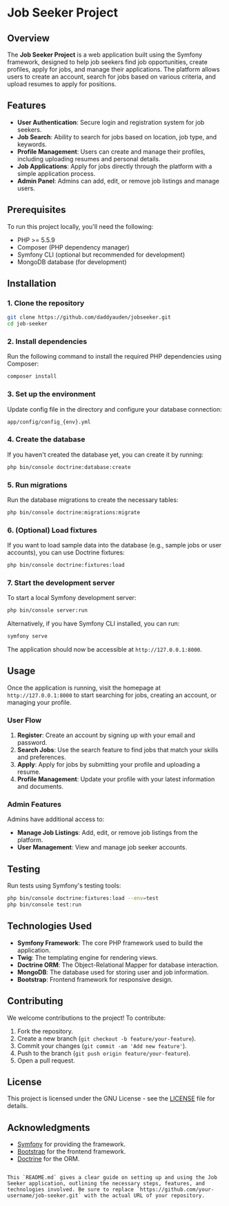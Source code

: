 # Job Seeker Project

## Overview

The **Job Seeker Project** is a web application built using the Symfony framework, designed to help job seekers find job opportunities, create profiles, apply for jobs, and manage their applications. The platform allows users to create an account, search for jobs based on various criteria, and upload resumes to apply for positions.

## Features

- **User Authentication**: Secure login and registration system for job seekers.
- **Job Search**: Ability to search for jobs based on location, job type, and keywords.
- **Profile Management**: Users can create and manage their profiles, including uploading resumes and personal details.
- **Job Applications**: Apply for jobs directly through the platform with a simple application process.
- **Admin Panel**: Admins can add, edit, or remove job listings and manage users.

## Prerequisites

To run this project locally, you'll need the following:

- PHP >= 5.5.9
- Composer (PHP dependency manager)
- Symfony CLI (optional but recommended for development)
- MongoDB database (for development)

## Installation

### 1. Clone the repository

```bash
git clone https://github.com/daddyauden/jobseeker.git
cd job-seeker
````

### 2. Install dependencies

Run the following command to install the required PHP dependencies using Composer:

```bash
composer install
```

### 3. Set up the environment

Update config file in the directory and configure your database connection:

```bash
app/config/config_{env}.yml
```

### 4. Create the database

If you haven't created the database yet, you can create it by running:

```bash
php bin/console doctrine:database:create
```

### 5. Run migrations

Run the database migrations to create the necessary tables:

```bash
php bin/console doctrine:migrations:migrate
```

### 6. (Optional) Load fixtures

If you want to load sample data into the database (e.g., sample jobs or user accounts), you can use Doctrine fixtures:

```bash
php bin/console doctrine:fixtures:load
```

### 7. Start the development server

To start a local Symfony development server:

```bash
php bin/console server:run
```

Alternatively, if you have Symfony CLI installed, you can run:

```bash
symfony serve
```

The application should now be accessible at `http://127.0.0.1:8000`.

## Usage

Once the application is running, visit the homepage at `http://127.0.0.1:8000` to start searching for jobs, creating an account, or managing your profile.

### User Flow

1. **Register**: Create an account by signing up with your email and password.
2. **Search Jobs**: Use the search feature to find jobs that match your skills and preferences.
3. **Apply**: Apply for jobs by submitting your profile and uploading a resume.
4. **Profile Management**: Update your profile with your latest information and documents.

### Admin Features

Admins have additional access to:

* **Manage Job Listings**: Add, edit, or remove job listings from the platform.
* **User Management**: View and manage job seeker accounts.

## Testing

Run tests using Symfony's testing tools:

```bash
php bin/console doctrine:fixtures:load --env=test
php bin/console test:run
```

## Technologies Used

* **Symfony Framework**: The core PHP framework used to build the application.
* **Twig**: The templating engine for rendering views.
* **Doctrine ORM**: The Object-Relational Mapper for database interaction.
* **MongoDB**: The database used for storing user and job information.
* **Bootstrap**: Frontend framework for responsive design.

## Contributing

We welcome contributions to the project! To contribute:

1. Fork the repository.
2. Create a new branch (`git checkout -b feature/your-feature`).
3. Commit your changes (`git commit -am 'Add new feature'`).
4. Push to the branch (`git push origin feature/your-feature`).
5. Open a pull request.

## License

This project is licensed under the GNU License - see the [LICENSE](LICENSE) file for details.

## Acknowledgments

* [Symfony](https://symfony.com) for providing the framework.
* [Bootstrap](https://getbootstrap.com) for the frontend framework.
* [Doctrine](https://www.doctrine-project.org/) for the ORM.

```

This `README.md` gives a clear guide on setting up and using the Job Seeker application, outlining the necessary steps, features, and technologies involved. Be sure to replace `https://github.com/your-username/job-seeker.git` with the actual URL of your repository.
```
